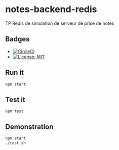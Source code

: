 # notes-backend-redis

TP Redis de simulation de serveur de prise de notes

## Badges

- [![CircleCI](https://circleci.com/gh/sylvainmetayer/notes-backend-redis.svg?style=svg)](https://circleci.com/gh/sylvainmetayer/notes-backend-redis)
- [![License: MIT](https://img.shields.io/badge/License-MIT-yellow.svg)](https://opensource.org/licenses/MIT)

## Run it

`npm start`

## Test it

`npm test`

## Demonstration

```bash
npm start
./test.sh
```
